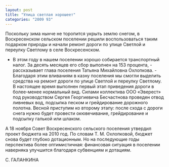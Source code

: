```yaml
---
layout: post
title: "Улица светлая хорошеет"
categories: "2009 93"
---
```


Поскольку зима нынче не торопится укрыть землю снегом, в Воскресенском сельском поселении решили воспользоваться таким подарком природы и начали ремонт дороги по улице Светлой и переулку Светлому в селе Воскресенском.

- В этом году в нашем поселении хорошо собирается транспортный налог. За десять месяцев его сбор выполнен на 153 процента, - рассказывает глава поселения Татьяна Михайловна Охлопкова. - Благодаря этим вливаниям в казну поселения мы смогли выделить средства на ремонт дороги по улице Светлой и переулку Светлому. В настоящее время выполнен первый этап приведения дороги в более-менее нормальный вид. Силами коллектива ООО «Эверест» под руководством Сергея Георгиевича Бесчастнова проведен отвод ливневых вод, подсыпка песком и грейдирование дорожного полотна. Весной приступим ко второму этапу: после схода с дороги снега нужно будет провести окювечивание, грейдирование и подсыпку галькой или шлаком.

А 18 ноября Совет Воскресенского сельского поселения утвердил проект бюджета на 2010 год. По словам Т. М. Охлопковой, бюджет снова будет глубоко дотационным. Но на последующие годы перспектива более оптимистичная: финансовая ситуация в поселении наверняка улучшится благодаря субвенциям и дотациям.

С. ГАЛАНКИНА


